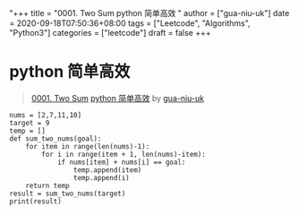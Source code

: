 "+++
title = "0001. Two Sum python 简单高效 "
author = ["gua-niu-uk"]
date = 2020-09-18T07:50:36+08:00
tags = ["Leetcode", "Algorithms", "Python3"]
categories = ["leetcode"]
draft = false
+++

# python 简单高效

> [0001. Two Sum](https://leetcode-cn.com/problems/two-sum/)
> [python 简单高效](https://leetcode-cn.com/problems/two-sum/solution/python-jian-dan-gao-xiao-by-gua-niu-uk/) by [gua-niu-uk](https://leetcode-cn.com/u/gua-niu-uk/)

```
nums = [2,7,11,10]
target = 9
temp = []
def sum_two_nums(goal):
    for item in range(len(nums)-1):
        for i in range(item + 1, len(nums)-item):
            if nums[item] + nums[i] == goal:
                temp.append(item)
                temp.append(i)
    return temp
result = sum_two_nums(target)
print(result)
```
